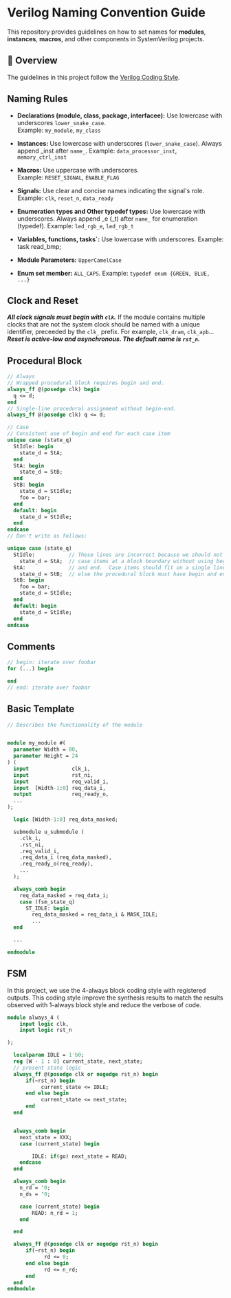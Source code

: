 # Verilog Naming Convention Guide
This repository provides guidelines on how to set names for **modules**, **instances**, **macros**, and other components in SystemVerilog projects.
## 📖 Overview
The guidelines in this project follow the [Verilog Coding Style](https://github.com/lowRISC/style-guides/blob/master/VerilogCodingStyle.md#default-to-c-like-formatting).
## Naming Rules

- **Declarations (module, class, package, interfacee):** Use lowercase with underscores `lower_snake_case`.  
  Example: `my_module`, `my_class`

- **Instances:** Use lowercase with underscores (`lower_snake_case`). Always append _inst after `name_`.
  Example: `data_processor_inst`, `memory_ctrl_inst`

- **Macros:** Use uppercase with underscores.  
  Example: `RESET_SIGNAL`, `ENABLE_FLAG`

- **Signals:** Use clear and concise names indicating the signal's role.  
  Example: `clk`, `reset_n`, `data_ready`
- **Enumeration types and Other typedef types:** Use lowercase with underscores. Always append _e (_t) after `name_` for enumeration (typedef).
  Example: `led_rgb_e`, `led_rgb_t`
- **Variables, functions, tasks`:** Use lowercase with underscores.
  Example: task read_bmp;
- **Module Parameters:** `UpperCamelCase` 
- **Enum set member:** `ALL_CAPS`. 
  Example: `typedef enum {GREEN, BLUE, ...}`

## Clock and Reset
***All clock signals must begin with `clk`.***
If the module contains multiple clocks that are not the system clock should be named with a unique identifier, preceeded by the `clk_` prefix. For example, `clk_dram`, `clk_apb`...
***Reset is active-low and asynchronous. The default name is `rst_n`.***



## Procedural Block
```systemverilog {.good}
// Always
// Wrapped procedural block requires begin and end.
always_ff @(posedge clk) begin
  q <= d;
end
// Single-line procedural assignment without begin-end. 
always_ff @(posedge clk) q <= d;
```


```systemverilog {.good}
// Case
// Consistent use of begin and end for each case item
unique case (state_q)
  StIdle: begin
    state_d = StA;
  end
  StA: begin
    state_d = StB;
  end
  StB: begin
    state_d = StIdle;
    foo = bar;
  end
  default: begin
    state_d = StIdle;
  end
endcase
// Don't write as follows:

unique case (state_q)
  StIdle:           // These lines are incorrect because we should not wrap
    state_d = StA;  // case items at a block boundary without using begin
  StA:              // and end.  Case items should fit on a single line, or
    state_d = StB;  // else the procedural block must have begin and end.
  StB: begin
    foo = bar;
    state_d = StIdle;
  end
  default: begin
    state_d = StIdle;
  end
endcase
```
## Comments

```systemverilog {.good}
// begin: iterate over foobar
for (...) begin

end
// end: iterate over foobar
```

## Basic Template
```systemverilog {.good}
// Describes the functionality of the module


module my_module #(
  parameter Width = 80,
  parameter Height = 24
) (
  input              clk_i,
  input              rst_ni,
  input              req_valid_i,
  input  [Width-1:0] req_data_i,
  output             req_ready_o,
  ...
);

  logic [Width-1:0] req_data_masked;

  submodule u_submodule (
    .clk_i,
    .rst_ni,
    .req_valid_i,
    .req_data_i (req_data_masked),
    .req_ready_o(req_ready),
    ...
  );

  always_comb begin
    req_data_masked = req_data_i;
    case (fsm_state_q)
      ST_IDLE: begin
        req_data_masked = req_data_i & MASK_IDLE;
        ...
  end

  ...

endmodule
```

## FSM
In this project, we use the 4-always block coding style with registered outputs. This coding style improve the synthesis results to match the results observed with 1-always block style and reduce the verbose of code. 
```systemverilog {.good}
module always_4 (
    input logic clk,
    input logic rst_n

);

  localparam IDLE = 1'b0;
  reg [W - 1 : 0] current_state, next_state;
  // present state logic
  always_ff @(posedge clk or negedge rst_n) begin 
      if(~rst_n) begin
           current_state <= IDLE;
      end else begin
           current_state <= next_state;
      end
  end


  always_comb begin
    next_state = XXX;
    case (current_state) begin

        IDLE: if(go) next_state = READ;
    endcase
  end

  always_comb begin
    n_rd = '0;
    n_ds = '0;

    case (current_state) begin
        READ: n_rd = 1;
    end

  end

  always_ff @(posedge clk or negedge rst_n) begin 
      if(~rst_n) begin
            rd <= 0;
      end else begin
            rd <= n_rd;
      end
  end
endmodule

```